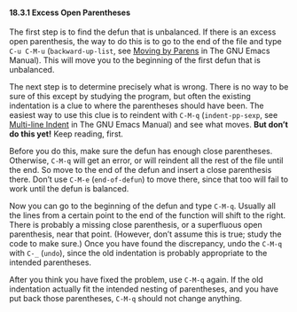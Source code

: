 

#### 18.3.1 Excess Open Parentheses

The first step is to find the defun that is unbalanced. If there is an excess open parenthesis, the way to do this is to go to the end of the file and type `C-u C-M-u` (`backward-up-list`, see [Moving by Parens](https://www.gnu.org/software/emacs/manual/html_node/emacs/Moving-by-Parens.html#Moving-by-Parens) in The GNU Emacs Manual). This will move you to the beginning of the first defun that is unbalanced.

The next step is to determine precisely what is wrong. There is no way to be sure of this except by studying the program, but often the existing indentation is a clue to where the parentheses should have been. The easiest way to use this clue is to reindent with `C-M-q` (`indent-pp-sexp`, see [Multi-line Indent](https://www.gnu.org/software/emacs/manual/html_node/emacs/Multi_002dline-Indent.html#Multi_002dline-Indent) in The GNU Emacs Manual) and see what moves. **But don’t do this yet!** Keep reading, first.

Before you do this, make sure the defun has enough close parentheses. Otherwise, `C-M-q` will get an error, or will reindent all the rest of the file until the end. So move to the end of the defun and insert a close parenthesis there. Don’t use `C-M-e` (`end-of-defun`) to move there, since that too will fail to work until the defun is balanced.

Now you can go to the beginning of the defun and type `C-M-q`. Usually all the lines from a certain point to the end of the function will shift to the right. There is probably a missing close parenthesis, or a superfluous open parenthesis, near that point. (However, don’t assume this is true; study the code to make sure.) Once you have found the discrepancy, undo the `C-M-q` with `C-_` (`undo`), since the old indentation is probably appropriate to the intended parentheses.

After you think you have fixed the problem, use `C-M-q` again. If the old indentation actually fit the intended nesting of parentheses, and you have put back those parentheses, `C-M-q` should not change anything.
